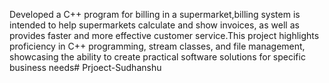 Developed a C++ program for billing in a supermarket,billing system is intended to help supermarkets calculate and
show invoices, as well as provides faster and more effective customer service.This project highlights proficiency in
C++ programming, stream classes, and file management, showcasing the ability to create practical software solutions
for specific business needs# Prjoect-Sudhanshu
